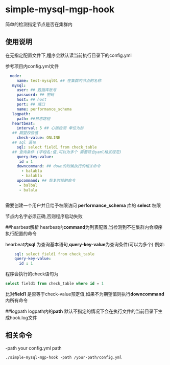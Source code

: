 # simple-mysql-mgp-hook
简单的检测指定节点是否在集群内
## 使用说明
在无指定配置文件下,程序会默认读当前执行目录下的config.yml

参考项目内config.yml文件

  ``` yaml 
    node:
       name: test-mysql01 ## 在集群内节点的名称
     mysql:
       user: ## 数据库账号
       password: ## 密码
       host: ## host
       port: ## 端口
       name: performance_schema
     logpath:
       path: ##日志路径
     heartbeat:
       interval: 5 ## 心跳检测 单位为妙
     ## 期望校验值
       check-value: ONLINE
     ## sql 语句
       sql: select field1 from check_table
     ## 查询条件 (字段名:值,可以为多个 需要符合yaml格式规范)
       query-key-value:
        id : 1
       downcommand: ## down的时候执行的相关命令
         - balabla
         - balabla
       upcommand: ## 恢复时候的命令
        - balbal
        - balala
       
  ```

需要创建一个用户并且给予权限访问 **performance_schema** 库的 **select** 权限

节点内名字必须正确,否则程序启动失败
   
##hearbeat解析
hearbeat内**command**为列表配置,当检测到不在集群内会顺序执行配置的命令

hearbeat内**sql** 为查询基本语句,**query-key-value**为查询条件(可以为多个)
例如:
```yaml
    sql: select field1 from check_table
    query-key-value:
      id : 1
```
程序会执行的check语句为
```sql
select field1 from check_table where id = 1
```
比对**field1** 是否等于check-value预定值,如果不为期望值则执行**downcommand**内所有命令

##logpath
logpath内的**path** 默认不指定的情况下会在执行文件的当前目录下生成hook.log文件

## 相关命令

-path your config.yml path

```shell
./simple-mysql-mgp-hook -path /your-path/config.yml
```

